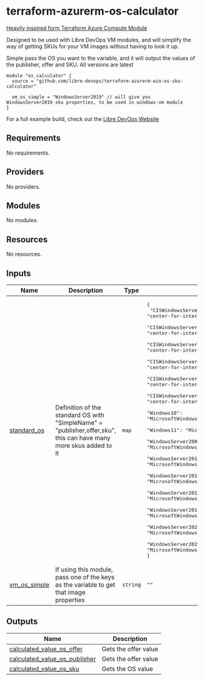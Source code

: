 # terraform-azurerm-os-calculator
[Heavily inspired form Terraform Azure Compute Module](https://github.com/Azure/terraform-azurerm-compute)

Designed to be used with Libre DevOps VM modules, and will simplify the way of getting SKUs for your VM images without having to look it up.

Simple pass the OS you want to the variable, and it will output the values of the publisher, offer and SKU.  All versions are latest

```hcl
module "os_calculator" {
  source = "github.com/libre-devops/terraform-azurerm-win-os-sku-calculator"

  vm_os_simple = "WindowsServer2019" // will give you WindowsServer2019 sku properties, to be used in windows-vm module
}
```

For a full example build, check out the [Libre DevOps Website](https://www.libredevops.org/quickstart/utils/terraform/using-lbdo-tf-modules-example.html)

## Requirements

No requirements.

## Providers

No providers.

## Modules

No modules.

## Resources

No resources.

## Inputs

| Name | Description | Type | Default | Required |
|------|-------------|------|---------|:--------:|
| <a name="input_standard_os"></a> [standard\_os](#input\_standard\_os) | Definition of the standard OS with "SimpleName" = "publisher,offer,sku", this can have many more skus added to it | `map` | <pre>{<br>  "CISWindowsServer2012L1": "center-for-internet-security-inc,cis-windows-server-2012-r2-v2-2-1-l1,cis-ws2012-r2-l1",<br>  "CISWindowsServer2012L2": "center-for-internet-security-inc,cis-windows-server-2012-r2-v2-2-1-l2,cis-ws2012-r2-l2",<br>  "CISWindowsServer2016L1": "center-for-internet-security-inc,cis-windows-server-2016-v1-0-0-l1,cis-ws2016-l1",<br>  "CISWindowsServer2016L2": "center-for-internet-security-inc,cis-windows-server-2016-v1-0-0-l2,cis-ws2016-l2",<br>  "CISWindowsServer2019L1": "center-for-internet-security-inc,cis-windows-server-2019-v1-0-0-l1,cis-ws2019-l1",<br>  "CISWindowsServer2019L2": "center-for-internet-security-inc,cis-windows-server-2019-v1-0-0-l2,cis-ws2019-l2",<br>  "Windows10": "MicrosoftWindowsDesktop,Windows-10,win10-21h2-ent-ltsc",<br>  "Windows11": "MicrosoftWindowsDesktop,Windows-11,win11-21h2-ent",<br>  "WindowsServer2008": "MicrosoftWindowsServer,WindowsServer,2008-R2-SP1",<br>  "WindowsServer2012": "MicrosoftWindowsServer,WindowsServer,2012-Datacenter",<br>  "WindowsServer2016": "MicrosoftWindowsServer,WindowsServer,2012-Datacenter",<br>  "WindowsServer2019": "MicrosoftWindowsServer,WindowsServer,2019-Datacenter",<br>  "WindowsServer2019WithContainers": "MicrosoftWindowsServer,WindowsServer,2019-Datacenter-with-Containers",<br>  "WindowsServer2022": "MicrosoftWindowsServer,WindowsServer,2022-Datacenter",<br>  "WindowsServer2022AzureEdition": "MicrosoftWindowsServer,WindowsServer,2022-datacenter-azure-edition"<br>}</pre> | no |
| <a name="input_vm_os_simple"></a> [vm\_os\_simple](#input\_vm\_os\_simple) | If using this module, pass one of the keys as the variable to get that image properties | `string` | `""` | no |

## Outputs

| Name | Description |
|------|-------------|
| <a name="output_calculated_value_os_offer"></a> [calculated\_value\_os\_offer](#output\_calculated\_value\_os\_offer) | Gets the offer value |
| <a name="output_calculated_value_os_publisher"></a> [calculated\_value\_os\_publisher](#output\_calculated\_value\_os\_publisher) | Gets the offer value |
| <a name="output_calculated_value_os_sku"></a> [calculated\_value\_os\_sku](#output\_calculated\_value\_os\_sku) | Gets the OS value |
